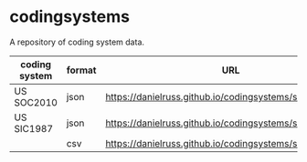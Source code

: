 # codingsystems
A repository of coding system data.  

coding system | format | URL
------------ | ------------- | -------------
US SOC2010   | json          | https://danielruss.github.io/codingsystems/soc_2010.json
US SIC1987   | json          | https://danielruss.github.io/codingsystems/sic_1987.json
 &nbsp;      |  csv          | https://danielruss.github.io/codingsystems/sic_1987.csv
